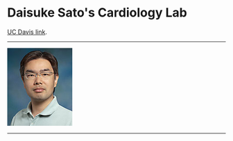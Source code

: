 # Daisuke Sato's Cardiology Lab 

[UC Davis link](http://www.ucdmc.ucdavis.edu/publish/providerbio/search/21774).

* * *

![](sato.jpg)

* * *

